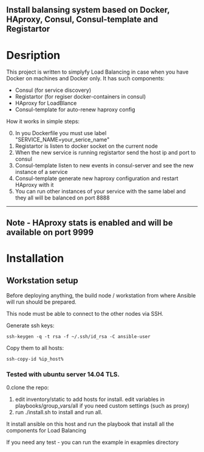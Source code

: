 Install balansing system based on Docker, HAproxy, Consul, Consul-template and Registartor
------------------------------
# Desription

This project is written to simplyfy Load Balancing in case when you have Docker on machines and Docker only.
It has such components:

 - Consul (for service discovery)
 - Registartor (for regiser docker-containers in consul)
 - HAproxy for LoadBlance
 - Consul-template for auto-renew haproxy config



How it works in simple steps:

0. In you Dockerfile you must use label "SERVICE_NAME=your_serice_name"
1. Registartor is listen to docker socket on the current node
2. When the new service is running registartor send the host ip and port to consul
3. Consul-template listen to new events in consul-server and see the new instance of a service
4. Consul-template generate new haproxy configuration and restart HAproxy with it
5. You can run other instances of your service with the same label and they all will be balanced on port 8888
---
Note - HAproxy stats is enabled and will be available on port 9999
---


# Installation

## Workstation setup

Before deploying anything, the build node / workstation from where Ansible will run should be prepared.

This node must be able to connect to the other nodes via SSH.

Generate ssh keys:

```
ssh-keygen -q -t rsa -f ~/.ssh/id_rsa -C ansible-user
```
Copy them to all hosts:
```
ssh-copy-id %ip_host%
```

### Tested with ubuntu server 14.04 TLS.

0.clone the repo:
1. edit inventory/static to add hosts for install. edit variables in playbooks/group_vars/all if you need custom settings (such as proxy)
2. run ./install.sh to install and run all.

It install ansible on this host and run the playbook that install all the components for Load Balancing

If you need any test - you can run the example in exapmles directory


